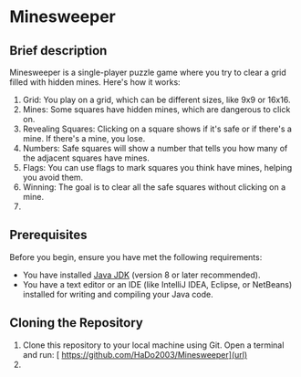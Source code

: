 # Minesweeper

## Brief description
Minesweeper is a single-player puzzle game where you try to clear a grid filled with hidden mines. Here's how it works:
1. Grid: You play on a grid, which can be different sizes, like 9x9 or 16x16.
2. Mines: Some squares have hidden mines, which are dangerous to click on.
3. Revealing Squares: Clicking on a square shows if it's safe or if there's a mine. If there's a mine, you lose.
4. Numbers: Safe squares will show a number that tells you how many of the adjacent squares have mines.
5. Flags: You can use flags to mark squares you think have mines, helping you avoid them.
6. Winning: The goal is to clear all the safe squares without clicking on a mine.
7. 
## Prerequisites
Before you begin, ensure you have met the following requirements:

- You have installed [Java JDK](https://www.oracle.com/java/technologies/javase-jdk11-downloads.html) (version 8 or later recommended).
- You have a text editor or an IDE (like IntelliJ IDEA, Eclipse, or NetBeans) installed for writing and compiling your Java code.

## Cloning the Repository

1. Clone this repository to your local machine using Git. Open a terminal and run:
  [ https://github.com/HaDo2003/Minesweeper](url)
2. 

